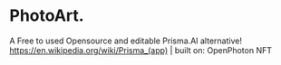 # PhotoArt.
A Free to used Opensource and editable Prisma.AI alternative! https://en.wikipedia.org/wiki/Prisma_(app) | built on: OpenPhoton NFT
